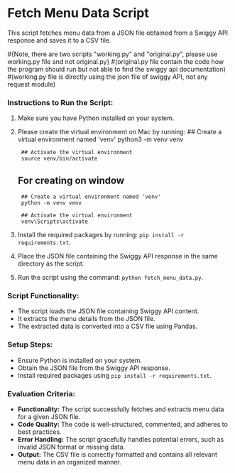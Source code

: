 # Fetch Menu Data Script

This script fetches menu data from a JSON file obtained from a Swiggy API response and saves it to a CSV file.

#{Note, there are two scripts "working.py" and "original.py", please use working.py file and not original.py}
#(original.py file contain the code how the program should run but not able to find the swiggy api documentation)
#(working.py file is directly using the json file of swiggy API, not any request module)

### Instructions to Run the Script:
1. Make sure you have Python installed on your system.
2. Please create the virtual environment on Mac by running:
        ## Create a virtual environment named 'venv'
        python3 -m venv venv

        ## Activate the virtual environment
        source venv/bin/activate
    ## For creating on window 
        ## Create a virtual environment named 'venv'
        python -m venv venv

        ## Activate the virtual environment
        venv\Scripts\activate
3. Install the required packages by running: `pip install -r requirements.txt`.
4. Place the JSON file containing the Swiggy API response in the same directory as the script.
5. Run the script using the command: `python fetch_menu_data.py`.

### Script Functionality:
- The script loads the JSON file containing Swiggy API content.
- It extracts the menu details from the JSON file.
- The extracted data is converted into a CSV file using Pandas.

### Setup Steps:
- Ensure Python is installed on your system.
- Obtain the JSON file from the Swiggy API response.
- Install required packages using `pip install -r requirements.txt`.

### Evaluation Criteria:
- **Functionality:** The script successfully fetches and extracts menu data for a given JSON file.
- **Code Quality:** The code is well-structured, commented, and adheres to best practices.
- **Error Handling:** The script gracefully handles potential errors, such as invalid JSON format or missing data.
- **Output:** The CSV file is correctly formatted and contains all relevant menu data in an organized manner.
